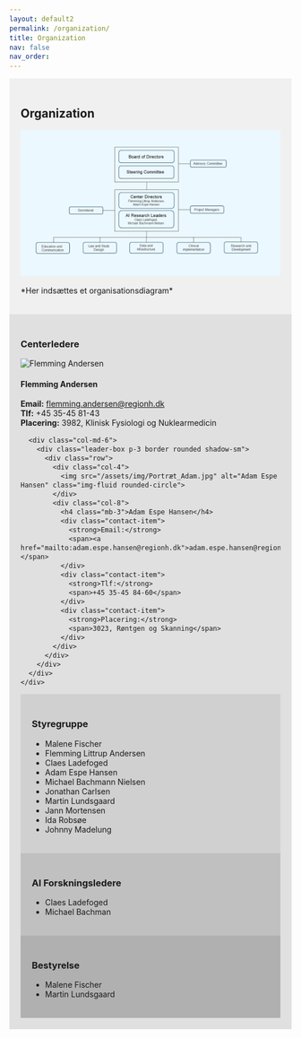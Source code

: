 ```yaml
---
layout: default2
permalink: /organization/
title: Organization
nav: false
nav_order: 
---
```


<!-- Baggrundsfarve for Organization sektion -->
<div style="background-color: #f0f0f0; padding: 20px;">
  <h2>Organization</h2>
  <img src="/assets/img/Organisationsdiagram.png" alt="Organizational Diagram">
  <p>*Her indsættes et organisationsdiagram*</p>
</div>

<!-- Ny Baggrundsfarve for Centerledere sektion -->
<div style="background-color: #e0e0e0; padding: 20px;">
  <h3>Centerledere</h3>
  <div class="container mt-5">
    <div class="row">
      <div class="col-md-6">
        <div class="leader-box p-3 border rounded shadow-sm">
          <div class="row">
            <div class="col-4">
              <img src="/assets/img/Portræt_Flemming.jpg" alt="Flemming Andersen" class="img-fluid rounded-circle">
            </div>
            <div class="col-8">
              <h4 class="mb-3">Flemming Andersen</h4>
              <div class="contact-item">
                <strong>Email:</strong>
                <span><a href="mailto:flemming.andersen@regionh.dk">flemming.andersen@regionh.dk</a></span>
              </div>
              <div class="contact-item">
                <strong>Tlf:</strong>
                <span>+45 35-45 81-43</span>
              </div>
              <div class="contact-item">
                <strong>Placering:</strong>
                <span>3982, Klinisk Fysiologi og Nuklearmedicin</span>
              </div>
            </div>
          </div>
        </div>
      </div>

      <div class="col-md-6">
        <div class="leader-box p-3 border rounded shadow-sm">
          <div class="row">
            <div class="col-4">
              <img src="/assets/img/Portræt_Adam.jpg" alt="Adam Espe Hansen" class="img-fluid rounded-circle">
            </div>
            <div class="col-8">
              <h4 class="mb-3">Adam Espe Hansen</h4>
              <div class="contact-item">
                <strong>Email:</strong>
                <span><a href="mailto:adam.espe.hansen@regionh.dk">adam.espe.hansen@regionh.dk</a></span>
              </div>
              <div class="contact-item">
                <strong>Tlf:</strong>
                <span>+45 35-45 84-60</span>
              </div>
              <div class="contact-item">
                <strong>Placering:</strong>
                <span>3023, Røntgen og Skanning</span>
              </div>
            </div>
          </div>
        </div>
      </div>
    </div>
  </div>
</div>

<!-- Ny Baggrundsfarve for Styregruppe sektion -->
<div style="background-color: #d0d0d0; padding: 20px;">
  <h3>Styregruppe</h3>
  <ul>
    <li>Malene Fischer</li>
    <li>Flemming Littrup Andersen</li>
    <li>Claes Ladefoged</li>
    <li>Adam Espe Hansen</li>
    <li>Michael Bachmann Nielsen</li>
    <li>Jonathan Carlsen</li>
    <li>Martin Lundsgaard</li>
    <li>Jann Mortensen</li>
    <li>Ida Robsøe</li>
    <li>Johnny Madelung</li>
  </ul>
</div>

<!-- Ny Baggrundsfarve for AI Forskningsledere sektion -->
<div style="background-color: #c0c0c0; padding: 20px;">
  <h3>AI Forskningsledere</h3>
  <ul>
    <li>Claes Ladefoged</li>
    <li>Michael Bachman</li>
  </ul>
</div>

<!-- Ny Baggrundsfarve for Bestyrelse sektion -->
<div style="background-color: #b0b0b0; padding: 20px;">
  <h3>Bestyrelse</h3>
  <ul>
    <li>Malene Fischer</li>
    <li>Martin Lundsgaard</li>
  </ul>
</div>
